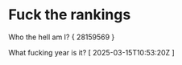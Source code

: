 # Fuck the rankings

Who the hell am I?
{ 28159569 }

What fucking year is it?
[ 2025-03-15T10:53:20Z ]
